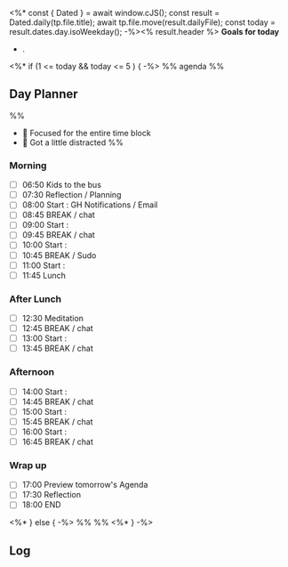 <%* const { Dated } = await window.cJS();
    const result = Dated.daily(tp.file.title);
    await tp.file.move(result.dailyFile);
    const today = result.dates.day.isoWeekday();
-%><% result.header %>
**Goals for today** 
- .

<%* if (1 <= today && today <= 5 ) { -%>
%% agenda %%

## Day Planner
%%
- 🎉 Focused for the entire time block
- 🎠 Got a little distracted
%%
### Morning
- [ ] 06:50 Kids to the bus
- [ ] 07:30 Reflection / Planning
- [ ] 08:00 Start : GH Notifications / Email
- [ ] 08:45 BREAK / chat
- [ ] 09:00 Start :
- [ ] 09:45 BREAK / chat
- [ ] 10:00 Start : 
- [ ] 10:45 BREAK / Sudo
- [ ] 11:00 Start : 
- [ ] 11:45 Lunch

### After Lunch
- [ ] 12:30 Meditation
- [ ] 12:45 BREAK / chat
- [ ] 13:00 Start : 
- [ ] 13:45 BREAK / chat

### Afternoon
- [ ] 14:00 Start : 
- [ ] 14:45 BREAK / chat
- [ ] 15:00 Start : 
- [ ] 15:45 BREAK / chat
- [ ] 16:00 Start : 
- [ ] 16:45 BREAK / chat

### Wrap up
- [ ] 17:00 Preview tomorrow's Agenda
- [ ] 17:30 Reflection
- [ ] 18:00 END

<%* } else { -%>
%% %%
<%* } -%>

## Log

